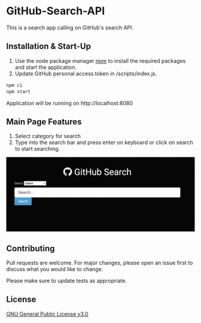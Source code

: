 # GitHub-Search-API

This is a search app calling on GitHub's search API.

## Installation & Start-Up

1. Use the node package manager [npm](https://www.npmjs.com/) to install the required packages and start the application.
2. Update GitHub personal access token in /scripts/index.js.

```bash
npm ci
npm start
```

Application will be running on http://localhost:8080

## Main Page Features

1. Select category for search
2. Type into the search bar and press enter on keyboard or click on search to start searching.

![Main Page Layout](/assets/image/home-page.png)

## Contributing

Pull requests are welcome. For major changes, please open an issue first to discuss what you would like to change.

Please make sure to update tests as appropriate.

## License

[GNU General Public License v3.0](https://choosealicense.com/licenses/gpl-3.0/)
